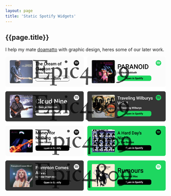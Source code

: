 ```yaml
---
layout: page
title: 'Static Spotify Widgets'
---
```


## {{page.title}}

I help my mate [doamatto](https://maatt.fr) with graphic design, heres some of our later work.

![Spotify widget](/assets/spotify-widgets.png)
